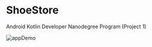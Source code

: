 # ShoeStore
 
Android Kotlin Developer Nanodegree Program (Project 1)

![appDemo](https://user-images.githubusercontent.com/18463828/121796457-18ddb900-cbe7-11eb-9201-2315ad0cd853.gif)
